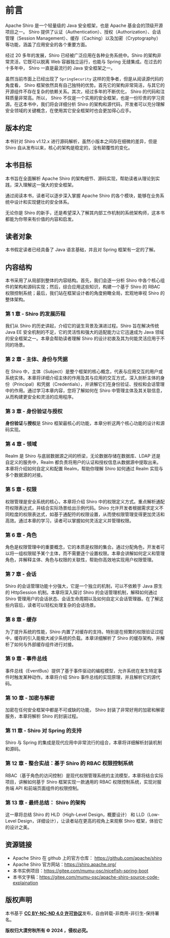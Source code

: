 # 前言

Apache Shiro 是一个轻量级的 Java 安全框架，也是 Apache 基金会的顶级开源项目之一。 Shiro 提供了认证（Authentication）、授权（Authorization）、会话管理（Session Management）、缓存（Caching）以及加密（Cryptography）等功能，涵盖了应用安全的各个重要方面。

经过 20 多年的发展，Shiro 已经被广泛应用在各种业务系统中。Shiro 的架构非常灵活，它既可以脱离 Web 容器独立运行，也能与 Spring 无缝集成。在过去的十多年中， Shiro 一直是最流行的 Java 安全框架之一。

虽然当前市面上已经出现了 `SpringSecurity` 这样的竞争者，但是从阅读源代码的角度看， Shiro 框架依然具有自己独特的优势。首先它的架构非常简洁，与其它的开源组件不存在复杂的依赖关系。其次，经过多年的不断优化， Shiro 的代码和注释质量非常高。所以， Shiro 不仅是一个实用的安全框架，也是一份珍贵的学习资源。在这本书中，我们将会详细分析 Shiro 的架构和源代码，开发者可以充分理解安全领域的关键概念，在使用其它安全框架时也会更加得心应手。

## 版本约定

本书针对 Shiro v1.12.x 进行源码解析，虽然小版本之间存在细微的差异，但是 Shiro 自从发布以来，核心的架构是稳定的，没有颠覆性的变化。

## 本书目标

本书旨在全面解析 Apache Shiro 的架构细节、源码实现，帮助读者从理论到实践，深入理解这一强大的安全框架。

通过阅读本书，读者可以逐步深入掌握 Apache Shiro 的各个模块，能够在业务系统中设计和实现健壮的安全体系。

无论你是 Shiro 的新手，还是希望深入了解其内部工作机制的系统架构师，这本书都能为你带来有价值的内容和启发。

## 读者对象

本书假定读者已经具备了 Java 语言基础，并且对 Spring 框架有一定的了解。

## 内容结构

本书采用了从局部到整体的内容结构。首先，我们会逐一分析 Shiro 中各个核心组件的架构和源码实现；然后，综合应用这些知识，构建一个基于 Shiro 的 RBAC 权限控制系统；最后，我们站在框架设计者的角度俯瞰全局，宏观地审视 Shiro 的整体架构。

### 第 1 章 - Shiro 的发展历程

我们从 Shiro 的历史讲起，介绍它的诞生背景及演进过程。Shiro 旨在解决传统 Java EE 安全机制的不足，它的灵活性和强大的适配能力让它迅速成为 Java 领域的安全框架之一。本章会帮助读者理解 Shiro 的设计初衷及其为何能灵活应用于不同的场景。

### 第 2 章 - 主体、身份与凭据

在 Shiro 中，主体（Subject）是整个框架的核心概念，代表与应用交互的用户或系统实体。本章将详细介绍主体的作用及其与应用的交互方式，深入剖析主体的身份（Principal）和凭据（Credentials），并讲解它们在身份验证、授权和会话管理中的作用。通过学习本章内容，您将了解如何在 Shiro 中管理主体及其关联信息，从而构建更安全和灵活的应用程序。

### 第 3 章 - 身份验证与授权

**身份验证**与**授权**是 Shiro 框架最核心的功能，本章分析这两个核心功能的设计和源码实现。

### 第 4 章 - 领域

Realm 是 Shiro 与底层数据源之间的桥梁，无论数据存储在数据库、LDAP 还是自定义的服务中，Realm 都负责将用户的认证和授权信息从数据源中提取出来。本章将介绍如何自定义和配置 Realm，帮助你理解 Shiro 如何通过 Realm 实现与多个数据源的对接。

### 第 5 章 - 权限

权限管理是安全系统的核心，本章将介绍 Shiro 中的权限定义方式。重点解析通配符权限表达式，并结合实际场景给出示例代码。Shiro 允许开发者根据需求定义不同粒度的权限表达式，如基于通配符的权限设置，从而使权限管理变得更加灵活和高效。通过本章的学习，读者可以掌握如何灵活定义并管理权限。

### 第 6 章 - 角色

角色是权限管理中的重要概念，它的本质是权限的集合。通过分配角色，开发者可以将一组权限赋予某个主体，而不需要逐个设置权限。本章会讲解如何定义和管理角色，并解释主体、角色与权限的关联性，帮助你高效地实现用户权限管理。

### 第 7 章 - 会话

Shiro 的会话管理功能十分强大，它是一个独立的机制，可以不依赖于 Java 原生的 HttpSession 机制。本章将深入探讨 Shiro 的会话管理机制，解释如何通过 Shiro 管理用户的会话状态、会话生命周期以及如何自定义会话管理器。在了解这些内容后，读者可以轻松处理复杂的会话场景。

### 第 8 章 - 缓存

为了提升系统的性能，Shiro 内置了对缓存的支持。特别是在频繁的权限验证过程中，缓存的引入能极大减少系统的负载。本章详细解析了 Shiro 的缓存架构，并解析了如何与外部缓存组件进行对接。

### 第 9 章 - 事件总线

事件总线（EventBus）提供了基于事件驱动的编程模型，允许系统在发生特定事件时触发某种动作。本章将介绍 Shiro 事件总线的实现原理，并且解析它的源代码。

### 第 10 章 - 加密与解密

加密在任何安全框架中都是不可或缺的功能， Shiro 封装了非常好用的加密和解密服务，本章将解析 Shiro 的封装过程。

### 第 11 章 - Shiro 对 Spring 的支持

Shiro 与 Spring 的集成是现代应用中非常流行的组合，本章将详细解析封装机制和源码。

### 第 12 章 - 整合实战：基于 Shiro 的 RBAC 权限控制系统

RBAC（基于角色的访问控制）是现代权限管理系统的主流模型，本章将结合实际项目，讲解如何基于 Shiro 框架实现一款通用的 RBAC 权限控制系统，实现对服务端 API 和前端页面组件的权限控制。

### 第 13 章 - 最终总结： Shiro 的架构

这一章将总结 Shiro 的 HLD（High-Level Design，概要设计） 和 LLD（Low-Level Design，详细设计），让读者站在更高的视角上来观察 Shiro 框架，体验它的设计之美。

## 资源链接

- Apache Shiro 在 github 上的官方仓库： https://github.com/apache/shiro
- Apache Shiro 官方网站：https://shiro.apache.org/
- 本书实例项目：https://gitee.com/mumu-osc/nicefish-spring-boot
- 本书文字稿：https://gitee.com/mumu-osc/apache-shiro-source-code-explaination

## 版权声明

本书基于 [**CC BY-NC-ND 4.0 许可协议**](https://creativecommons.org/licenses/by-nc-nd/4.0/deed.en)发布，自由转载-非商用-非衍生-保持署名。

**版权归大漠穷秋所有 © 2024 ，侵权必究。**
